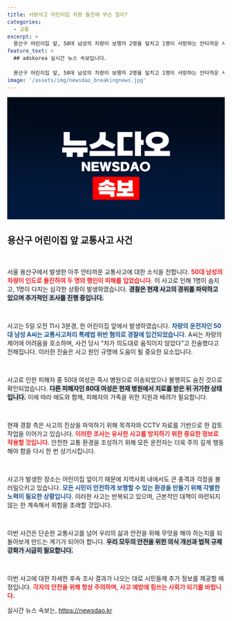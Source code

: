 ```yaml
---
title: 사망사고 어린이집 차량 돌진에 무슨 일이?
categories:
  - 교통
excerpt: >
  용산구 어린이집 앞, 50대 남성의 차량이 보행자 2명을 덮치고 1명이 사망하는 안타까운 사고가 발생했습니다. 경찰은 사고 원인을 수사 중입니다.
feature_text: >
  ## adskorea 실시간 뉴스 속보입니다.

  용산구 어린이집 앞, 50대 남성의 차량이 보행자 2명을 덮치고 1명이 사망하는 안타까운 사고가 발생했습니다. 경찰은 사고 원인을 수사 중입니다.
image: '/assets/img/newsdao_breakingnews.jpg'
---
```


<p><img src="/assets/img/newsdao_breakingnews.jpg" alt="adskorea 속보" /></p>

<h2 data-ke-size="size26">용산구 어린이집 앞 교통사고 사건</h2>

<p data-ke-size="size16">&nbsp;</p>

<p>서울 용산구에서 발생한 아주 안타까운 교통사고에 대한 소식을 전합니다. <b><span style="color: #ee2323;">50대 남성의 차량이 인도로 돌진하여 두 명의 행인이 피해를 입었습니다.</span></b> 이 사고로 인해 1명이 숨지고, 1명이 다치는 심각한 상황이 발생하였습니다. <b><span style="background-color: #21538527;">경찰은 현재 사고의 경위를 파악하고 있으며 추가적인 조사를 진행 중입니다.</span></b></p>

<p data-ke-size="size16">&nbsp;</p>

<p>사고는 5일 오전 11시 3분경, 한 어린이집 앞에서 발생하였습니다. <b><span style="color: #1a5490;">차량의 운전자인 50대 남성 A씨는 교통사고처리 특례법 위반 혐의로 경찰에 입건되었습니다.</span></b> A씨는 차량의 제어에 어려움을 호소하며, 사건 당시 "차가 의도대로 움직이지 않았다"고 진술했다고 전해집니다. 이러한 진술은 사고 원인 규명에 도움이 될 중요한 요소입니다. </p>

<p data-ke-size="size16">&nbsp;</p>

<p>사고로 인한 피해자 중 50대 여성은 즉시 병원으로 이송되었으나 불행히도 숨진 것으로 확인되었습니다. <b><span style="background-color: #21538527;">다른 피해자인 80대 여성은 현재 병원에서 치료를 받은 뒤 귀가한 상태입니다.</span></b> 이에 따라 애도와 함께, 피해자의 가족을 위한 지원과 배려가 필요합니다.</p>

<p data-ke-size="size16">&nbsp;</p>

<p>현재 경찰 측은 사고의 진상을 파악하기 위해 목격자와 CCTV 자료를 기반으로 한 검토 작업을 이어가고 있습니다. <b><span style="color: #ee2323;">이러한 조사는 유사한 사고를 방지하기 위한 중요한 정보로 작용할 것입니다.</span></b> 안전한 교통 환경을 조성하기 위해 모든 운전자는 더욱 주의 깊게 행동해야 함을 다시 한 번 상기시킵니다.</p>

<p data-ke-size="size16">&nbsp;</p>

<p>사고가 발생한 장소는 어린이집 앞이기 때문에 지역사회 내에서도 큰 충격과 걱정을 불러일으키고 있습니다. <b><span style="color: #1a5490;">모든 시민이 안전하게 보행할 수 있는 환경을 만들기 위해 각별한 노력이 필요한 상황입니다.</span></b> 이러한 사고는 반복되고 있으며, 근본적인 대책이 마련되지 않는 한 계속해서 위험을 초래할 것입니다. </p>

<p data-ke-size="size16">&nbsp;</p>

<p>이번 사건은 단순한 교통사고를 넘어 우리의 삶과 안전을 위해 무엇을 해야 하는지를 되돌아보게 만드는 계기가 되어야 합니다. <b><span style="background-color: #21538527;">우리 모두의 안전을 위한 의식 개선과 법적 규제 강화가 시급히 필요합니다.</span></b> </p>

<p data-ke-size="size16">&nbsp;</p>

<p>이번 사고에 대한 자세한 후속 조사 결과가 나오는 대로 시민들께 추가 정보를 제공할 예정입니다. <b><span style="color: #ee2323;">각자의 안전을 위해 항상 주의하며, 사고 예방에 힘쓰는 사회가 되기를 바랍니다.</span></b></p>
실시간 뉴스 속보는, <a href="https://newsdao.kr" rel="dofollow">https://newsdao.kr</a>


